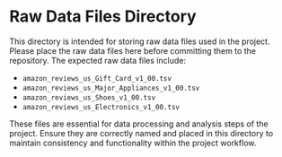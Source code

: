 # Raw Data Files Directory

This directory is intended for storing raw data files used in the project. Please place the raw data files here before committing them to the repository. The expected raw data files include:

- `amazon_reviews_us_Gift_Card_v1_00.tsv`
- `amazon_reviews_us_Major_Appliances_v1_00.tsv`
- `amazon_reviews_us_Shoes_v1_00.tsv`
- `amazon_reviews_us_Electronics_v1_00.tsv`

These files are essential for data processing and analysis steps of the project. Ensure they are correctly named and placed in this directory to maintain consistency and functionality within the project workflow.

